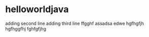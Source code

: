 # helloworldjava
adding second line 
adding third line
ffgghf
assadsa
edwe
hgfhgfjh
hgfhggfhj
fghfgfjhg
